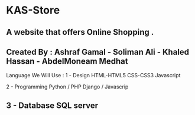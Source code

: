 # KAS-Store
A website that offers Online Shopping .
--------------------------------------------------------------
Created By :
Ashraf Gamal - Soliman Ali - Khaled Hassan - AbdelMoneam Medhat
--------------------------------------------------------------
Language We Will Use :
 1 - Design
    HTML-HTML5
    CSS-CSS3
    Javascript

2 - Programming
    Python / PHP
    Django / Javascrip

3 - Database
    SQL server
------------------------------------------------------------
